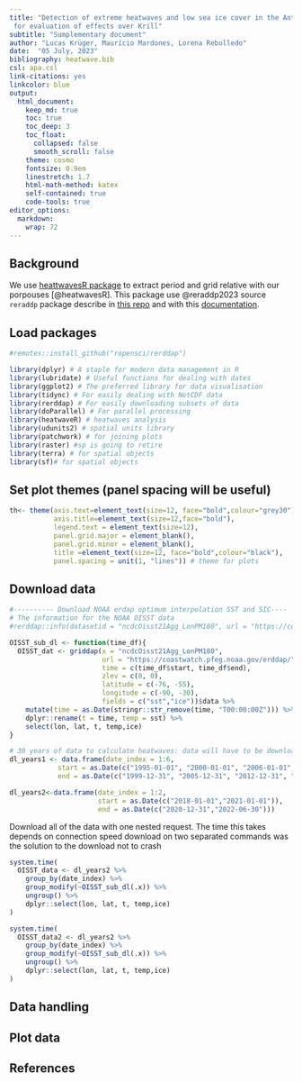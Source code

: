 ```yaml
---
title: "Detection of extreme heatwaves and low sea ice cover in the Antarctic Peninsula
 for evaluation of effects over Krill"
subtitle: "Sumplementary document"
author: "Lucas Krüger, Maurício Mardones, Lorena Rebolledo"
date:  "05 July, 2023"
bibliography: heatwave.bib
csl: apa.csl
link-citations: yes
linkcolor: blue
output:
  html_document:
    keep_md: true
    toc: true
    toc_deep: 3
    toc_float:
      collapsed: false
      smooth_scroll: false
    theme: cosmo
    fontsize: 0.9em
    linestretch: 1.7
    html-math-method: katex
    self-contained: true
    code-tools: true
editor_options: 
  markdown: 
    wrap: 72
---
```




## Background

We use [heattwavesR package](https://robwschlegel.github.io/heatwaveR/index.html) to extract period and grid relative with our porpouses [@heatwavesR]. This package use @reraddp2023 source `reraddp` package describe in [this repo](https://github.com/ropensci/rerddap) and with this [documentation](https://cran.r-project.org/web/packages/rerddap/rerddap.pdf).


## Load packages


```r
#remotes::install_github("ropensci/rerddap")

library(dplyr) # A staple for modern data management in R
library(lubridate) # Useful functions for dealing with dates
library(ggplot2) # The preferred library for data visualisation
library(tidync) # For easily dealing with NetCDF data
library(rerddap) # For easily downloading subsets of data
library(doParallel) # For parallel processing
library(heatwaveR) # heatwaves analysis
library(udunits2) # spatial units library
library(patchwork) # for joining plots
library(raster) #sp is going to retire
library(terra) # for spatial objects
library(sf)# for spatial objects
```

## Set plot themes (panel spacing will be useful)



```r
th<- theme(axis.text=element_text(size=12, face="bold",colour="grey30"),
           axis.title=element_text(size=12,face="bold"),
           legend.text = element_text(size=12),
           panel.grid.major = element_blank(),
           panel.grid.minor = element_blank(),
           title =element_text(size=12, face="bold",colour="black"),
           panel.spacing = unit(1, "lines")) # theme for plots
```

## Download data


```r
#---------- Download NOAA erdap optimum interpolation SST and SIC----
# The information for the NOAA OISST data
#rerddap::info(datasetid = "ncdcOisst21Agg_LonPM180", url = "https://coastwatch.pfeg.noaa.gov/erddap/")

OISST_sub_dl <- function(time_df){
  OISST_dat <- griddap(x = "ncdcOisst21Agg_LonPM180", 
                       url = "https://coastwatch.pfeg.noaa.gov/erddap/", 
                       time = c(time_df$start, time_df$end), 
                       zlev = c(0, 0),
                       latitude = c(-76, -55),
                       longitude = c(-90, -30),
                       fields = c("sst","ice"))$data %>% 
    mutate(time = as.Date(stringr::str_remove(time, "T00:00:00Z"))) %>% 
    dplyr::rename(t = time, temp = sst) %>% 
    select(lon, lat, t, temp,ice) 
}

# 30 years of data to calculate heatwaves: data will have to be downloaded each 5 years
dl_years1 <- data.frame(date_index = 1:6,
            start = as.Date(c("1995-01-01", "2000-01-01", "2006-01-01", "2013-01-01","2019-01-01","2021-01-01")),
            end = as.Date(c("1999-12-31", "2005-12-31", "2012-12-31", "2018-12-31","2020-12-31","2022-12-31")))

dl_years2<-data.frame(date_index = 1:2,
                      start = as.Date(c("2018-01-01","2021-01-01")),
                      end = as.Date(c("2020-12-31","2022-06-30")))
```


Download all of the data with one nested request. 
The time this takes depends on connection speed download on two separated commands was the solution to the download not to crash



```r
system.time(
  OISST_data <- dl_years2 %>% 
    group_by(date_index) %>% 
    group_modify(~OISST_sub_dl(.x)) %>% 
    ungroup() %>% 
    dplyr::select(lon, lat, t, temp,ice)
) 

system.time(
  OISST_data2 <- dl_years2 %>% 
    group_by(date_index) %>% 
    group_modify(~OISST_sub_dl(.x)) %>% 
    ungroup() %>% 
    dplyr::select(lon, lat, t, temp,ice)
) 
```

## Data handling

## Plot data

## References
